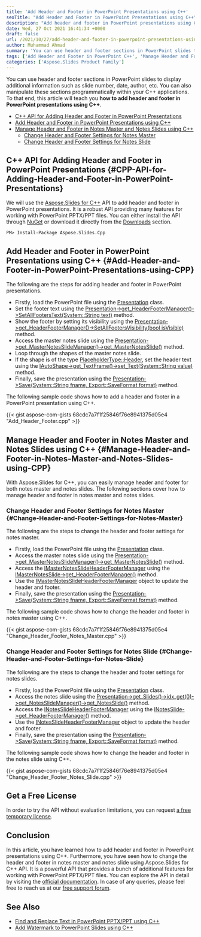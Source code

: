 ```yaml
---
title: 'Add Header and Footer in PowerPoint Presentations using C++'
seoTitle: "Add Header and Footer in PowerPoint Presentations using C++"
description: "Add header and footer in PowerPoint presentations using C++. Use the C++ PowerPoint API to manage headers and footers in notes master and notes slides."
date: Wed, 27 Oct 2021 16:41:34 +0000
draft: false
url: /2021/10/27/add-header-and-footer-in-powerpoint-presentations-using-cpp/
author: Muhammad Ahmad
summary: 'You can use header and footer sections in PowerPoint slides to display additional information such as slide number, date, author, etc. You can also manipulate these sections programmatically within your C++ applications. To that end, this article will teach you **how to add header and footer in PowerPoint presentations using C++**.'
tags: ['Add Header and Footer in PowerPoint C++', 'Manage Header and Footer in Notes Master C++', 'Manage Header and Footer in Notes Slide C++', 'Manage Header and Footer in PowerPoint C++']
categories: ['Aspose.Slides Product Family']
---
```


You can use header and footer sections in PowerPoint slides to display additional information such as slide number, date, author, etc. You can also manipulate these sections programmatically within your C++ applications. To that end, this article will teach you **how to add header and footer in PowerPoint presentations using C++**.

*   [C++ API for Adding Header and Footer in PowerPoint Presentations][1]
*   [Add Header and Footer in PowerPoint Presentations using C++][2]
*   [Manage Header and Footer in Notes Master and Notes Slides using C++][3]
    *   [Change Header and Footer Settings for Notes Master][4]
    *   [Change Header and Footer Settings for Notes Slide][5]

## C++ API for Adding Header and Footer in PowerPoint Presentations {#CPP-API-for-Adding-Header-and-Footer-in-PowerPoint-Presentations}

We will use the [Aspose.Slides for C++][6] API to add header and footer in PowerPoint presentations. It is a robust API providing many features for working with PowerPoint PPTX/PPT files. You can either install the API through [NuGet][7] or download it directly from the [Downloads][8] section.

```
PM> Install-Package Aspose.Slides.Cpp
```

## Add Header and Footer in PowerPoint Presentations using C++ {#Add-Header-and-Footer-in-PowerPoint-Presentations-using-CPP}

The following are the steps for adding header and footer in PowerPoint presentations.

*   Firstly, load the PowerPoint file using the [Presentation][9] class.
*   Set the footer text using the [Presentation->get\_HeaderFooterManager()->SetAllFootersText(System::String text)][10] method.
*   Show the footer by setting its visibility using the [Presentation->get\_HeaderFooterManager()->SetAllFootersVisibility(bool isVisible)][11] method.
*   Access the master notes slide using the [Presentation->get\_MasterNotesSlideManager()->get\_MasterNotesSlide()][12] method.
*   Loop through the shapes of the master notes slide.
*   If the shape is of the type [PlaceholderType::Header][13], set the header text using the [IAutoShape->get\_TextFrame()->set\_Text(System::String value)][14] method.
*   Finally, save the presentation using the [Presentation->Save(System::String fname, Export::SaveFormat format)][15] method.

The following sample code shows how to add a header and footer in a PowerPoint presentation using C++.

{{< gist aspose-com-gists 68cdc7a7f1f25846f76e8941375d05e4 "Add_Header_Footer.cpp" >}}

## Manage Header and Footer in Notes Master and Notes Slides using C++ {#Manage-Header-and-Footer-in-Notes-Master-and-Notes-Slides-using-CPP}

With Aspose.Slides for C++, you can easily manage header and footer for both notes master and notes slides. The following sections cover how to manage header and footer in notes master and notes slides.

### Change Header and Footer Settings for Notes Master {#Change-Header-and-Footer-Settings-for-Notes-Master}

The following are the steps to change the header and footer settings for notes master.

*   Firstly, load the PowerPoint file using the [Presentation][16] class.
*   Access the master notes slide using the [Presentation->get\_MasterNotesSlideManager()->get\_MasterNotesSlide()][17] method.
*   Access the [IMasterNotesSlideHeaderFooterManager][18] using the [IMasterNotesSlide->get\_HeaderFooterManager()][19] method.
*   Use the [IMasterNotesSlideHeaderFooterManager][20] object to update the header and footer.
*   Finally, save the presentation using the [Presentation->Save(System::String fname, Export::SaveFormat format)][21] method.

The following sample code shows how to change the header and footer in notes master using C++.

{{< gist aspose-com-gists 68cdc7a7f1f25846f76e8941375d05e4 "Change_Header_Footer_Notes_Master.cpp" >}}

### Change Header and Footer Settings for Notes Slide {#Change-Header-and-Footer-Settings-for-Notes-Slide}

The following are the steps to change the header and footer settings for notes slides.

*   Firstly, load the PowerPoint file using the [Presentation][22] class.
*   Access the notes slide using the [Presentation->get\_Slides()->idx\_get(0)->get\_NotesSlideManager()->get\_NotesSlide()][23] method.
*   Access the [INotesSlideHeaderFooterManager][24] using the [INotesSlide->get\_HeaderFooterManager()][25] method.
*   Use the [INotesSlideHeaderFooterManager][26] object to update the header and footer.
*   Finally, save the presentation using the [Presentation->Save(System::String fname, Export::SaveFormat format)][27] method.

The following sample code shows how to change the header and footer in the notes slide using C++.

{{< gist aspose-com-gists 68cdc7a7f1f25846f76e8941375d05e4 "Change_Header_Footer_Notes_Slide.cpp" >}}

## Get a Free License

In order to try the API without evaluation limitations, you can request [a free temporary license][28].

## Conclusion

In this article, you have learned how to add header and footer in PowerPoint presentations using C++. Furthermore, you have seen how to change the header and footer in notes master and notes slide using Aspose.Slides for C++ API. It is a powerful API that provides a bunch of additional features for working with PowerPoint PPTX/PPT files. You can explore the API in detail by visiting the [official documentation][29]. In case of any queries, please feel free to reach us at our [free support forum][30].

## See Also

*   [Find and Replace Text in PowerPoint PPTX/PPT using C++][31]
*   [Add Watermark to PowerPoint Slides using C++][32]




[1]: #CPP-API-for-Adding-Header-and-Footer-in-PowerPoint-Presentations
[2]: #Add-Header-and-Footer-in-PowerPoint-Presentations-using-CPP
[3]: #Manage-Header-and-Footer-in-Notes-Master-and-Notes-Slides-using-CPP
[4]: #Change-Header-and-Footer-Settings-for-Notes-Master
[5]: #Change-Header-and-Footer-Settings-for-Notes-Slide
[6]: https://products.aspose.com/slides/cpp
[7]: https://www.nuget.org/packages/Aspose.Slides.Cpp
[8]: https://downloads.aspose.com/slides/cpp
[9]: https://apireference.aspose.com/slides/cpp/class/aspose.slides.presentation
[10]: https://apireference.aspose.com/slides/cpp/class/aspose.slides.i_presentation_header_footer_manager#a8d4783f100b5b5e8c7e4ed04f8baefbb
[11]: https://apireference.aspose.com/slides/cpp/class/aspose.slides.i_presentation_header_footer_manager#a3fdf6f34e04bf56f06b7e43478ff4c6c
[12]: https://apireference.aspose.com/slides/cpp/class/aspose.slides.i_master_notes_slide_manager#abd466e33ff0d398569cdef38db7c7d7d
[13]: https://apireference.aspose.com/slides/cpp/namespace/aspose.slides#a9dee8ab962dcf0c0b507f6acd0f373b9
[14]: https://apireference.aspose.com/slides/cpp/class/aspose.slides.i_text_frame#aa0d44ddd1f1298427a340d03f5c01f5a
[15]: https://apireference.aspose.com/slides/cpp/class/aspose.slides.presentation#afcd59ec697bf05c10f78c3869de2ec9e
[16]: https://apireference.aspose.com/slides/cpp/class/aspose.slides.presentation
[17]: https://apireference.aspose.com/slides/cpp/class/aspose.slides.i_master_notes_slide_manager#abd466e33ff0d398569cdef38db7c7d7d
[18]: https://apireference.aspose.com/slides/cpp/class/aspose.slides.i_master_notes_slide_header_footer_manager
[19]: https://apireference.aspose.com/slides/cpp/class/aspose.slides.i_master_notes_slide#ab377afa733db79517d4ece649f8c9e22
[20]: https://apireference.aspose.com/slides/cpp/class/aspose.slides.i_master_notes_slide_header_footer_manager
[21]: https://apireference.aspose.com/slides/cpp/class/aspose.slides.presentation#afcd59ec697bf05c10f78c3869de2ec9e
[22]: https://apireference.aspose.com/slides/cpp/class/aspose.slides.presentation
[23]: https://apireference.aspose.com/slides/cpp/class/aspose.slides.i_notes_slide_manager#a87185e4cb0a1a3cf7c65e08a97f16024
[24]: https://apireference.aspose.com/slides/cpp/class/aspose.slides.i_notes_slide_header_footer_manager
[25]: https://apireference.aspose.com/slides/cpp/class/aspose.slides.i_notes_slide#a47c31646e5c2916344e1b2385af593af
[26]: https://apireference.aspose.com/slides/cpp/class/aspose.slides.i_notes_slide_header_footer_manager
[27]: https://apireference.aspose.com/slides/cpp/class/aspose.slides.presentation#afcd59ec697bf05c10f78c3869de2ec9e
[28]: https://purchase.aspose.com/temporary-license
[29]: https://docs.aspose.com/slides/cpp/
[30]: https://forum.aspose.com/c/slides/11
[31]: https://blog.aspose.com/2021/10/26/find-and-replace-text-in-powerpoint-pptx-ppt-using-cpp/
[32]: https://blog.aspose.com/2021/10/07/add-watermark-to-powerpoint-slides-using-cpp/





